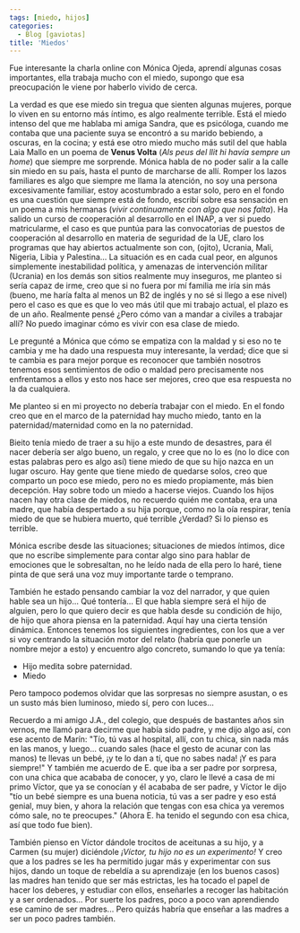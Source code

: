```yaml
---
tags: [miedo, hijos]
categories:
  - Blog [gaviotas]
title: 'Miedos'
---
```


Fue interesante la charla online con Mónica Ojeda, aprendí algunas cosas importantes, ella trabaja mucho con el miedo, supongo que esa preocupación le viene por haberlo vivido de cerca. 

La verdad es que ese miedo sin tregua que sienten algunas mujeres, porque lo viven en su entorno más íntimo, es algo realmente terrible. Está el miedo intenso del que me hablaba mi amiga Sandra, que es psicóloga, cuando me contaba que una paciente suya se encontró a su marido bebiendo, a oscuras, en la cocina; y está ese otro miedo mucho más sutil del que habla Laia Mallo en un poema de **Venus Volta** (*Als peus del llit hi havía sempre un home*) que siempre me sorprende. Mónica habla de no poder salir a la calle sin miedo en su país, hasta el punto de marcharse de allí. Romper los lazos familiares es algo que siempre me llama la atención, no soy una persona excesivamente familiar, estoy acostumbrado a estar solo, pero en el fondo es una cuestión que siempre está de fondo, escribí sobre esa sensación en un poema a mis hermanas (*vivir continuamente con algo que nos falta*). Ha salido un curso de cooperación al desarrollo en el INAP, a ver si puedo matricularme, el caso es que puntúa para las convocatorias de puestos de cooperación al desarrollo en materia de seguridad de la UE, claro los programas que hay abiertos actualmente son con, (ojito), Ucrania, Mali, Nigeria, Libia y Palestina... La situación es en cada cual peor, en algunos simplemente inestabilidad política, y amenazas de intervención militar (Ucrania) en los demás son sitios realmente muy inseguros, me planteo si sería capaz de irme, creo que si no fuera por mí familia me iría sin más (bueno, me haría falta al menos un B2 de inglés y no sé si llego a ese nivel) pero el caso es que es que lo veo más útil que mi trabajo actual, el plazo es de un año. Realmente pensé ¿Pero cómo van a mandar a civiles a trabajar allí? No puedo imaginar cómo es vivir con esa clase de miedo.

Le pregunté a Mónica que cómo se empatiza con la maldad y si eso no te cambia y me ha dado una respuesta muy interesante, la verdad; dice que si te cambia es para mejor porque es reconocer que también nosotros tenemos esos sentimientos de odio o maldad pero precisamente nos enfrentamos a ellos y esto nos hace ser mejores, creo que esa respuesta no la da cualquiera.

Me planteo si en mi proyecto no debería trabajar con el miedo. En el fondo creo que en el marco de la paternidad hay mucho miedo, tanto en la paternidad/maternidad como en la no paternidad. 

Bieito tenía miedo de traer a su hijo a este mundo de desastres, para él nacer debería ser algo bueno, un regalo, y cree que no lo es (no lo dice con estas palabras pero es algo así) tiene miedo de que su hijo nazca en un lugar oscuro. Hay gente que tiene miedo de quedarse solos, creo que comparto un poco ese miedo, pero no es miedo propiamente, más bien decepción. Hay sobre todo un miedo a hacerse viejos. Cuando los hijos nacen hay otra clase de miedos, no recuerdo quién me contaba, era una madre, que había despertado a su hija porque, como no la oía respirar, tenía miedo de que se hubiera muerto, qué terrible ¿Verdad? Si lo pienso es terrible. 

Mónica escribe desde las situaciones;  situaciones de miedos íntimos, dice que no escribe simplemente para contar algo sino para hablar de emociones que le sobresaltan, no he leído nada de ella pero lo haré, tiene pinta de que será una voz muy importante tarde o temprano.

También he estado pensando cambiar la voz del narrador, y que quien hable sea un hijo... Qué tontería... El que habla siempre será el hijo de alguien, pero lo que quiero decir es que habla desde su condición de hijo, de hijo que ahora piensa en la paternidad. Aquí hay una cierta tensión dinámica. Entonces tenemos los siguientes ingredientes, con los que a ver si voy centrando la situación motor del relato (habría que ponerle un nombre mejor a esto) y encuentro algo concreto, sumando lo que ya tenía:

- Hijo medita sobre paternidad.
- Miedo

Pero tampoco podemos olvidar que las sorpresas no siempre asustan, o es un susto más bien luminoso, miedo sí, pero con luces...

Recuerdo a mi amigo J.A., del colegio, que después de bastantes años sin vernos, me llamó para decirme que había sido padre, y me dijo algo así, con ese acento de Marín: "Tío, tú vas al hospital, allí, con tu chica, sin nada más en las manos, y luego... cuando sales (hace el gesto de acunar con las manos) te llevas un bebé, ¡y te lo dan a tí, que no sabes nada! ¡Y es para siempre!" Y también me acuerdo de E. que iba a ser padre por sorpresa, con una chica que acababa de conocer, y yo, claro le llevé a casa de mi primo Víctor, que ya se conocían y él acababa de ser padre, y Víctor le dijo "tío un bebé siempre es una buena noticia, tú vas a ser padre y eso está genial, muy bien, y ahora la relación que tengas con esa chica ya veremos cómo sale, no te preocupes." (Ahora E. ha tenido el segundo con esa chica, así que todo fue bien).

También pienso en Víctor dándole trocitos de aceitunas a su hijo, y a Carmen (su mujer) diciéndole *¡Víctor, tu hijo no es un experimento!* Y creo que a los padres se les ha permitido jugar más y experimentar con sus hijos, dando un toque de rebeldía a su aprendizaje (en los buenos casos) las madres han tenido que ser más estrictas, les ha tocado el papel de hacer los deberes, y estudiar con ellos, enseñarles a recoger las habitación y a ser ordenados... Por suerte los padres, poco a poco van aprendiendo ese camino de ser madres... Pero quizás habría que enseñar a las madres a ser un poco padres también.

